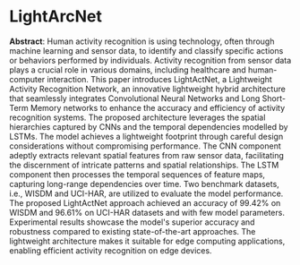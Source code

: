 # LightArcNet

**Abstract**: Human activity recognition is using technology, often through machine learning and sensor data, to identify and classify specific actions or behaviors performed by individuals. Activity recognition from sensor data plays a crucial role in various domains, including healthcare and human-computer interaction. This paper introduces LightActNet, a Lightweight Activity Recognition Network, an innovative lightweight hybrid architecture that seamlessly integrates Convolutional Neural Networks and Long Short-Term Memory networks to enhance the accuracy and efficiency of activity recognition systems. The proposed architecture leverages the spatial hierarchies captured by CNNs and the temporal dependencies modelled by LSTMs. The model achieves a lightweight footprint through careful design considerations without compromising performance. The CNN component adeptly extracts relevant spatial features from raw sensor data, facilitating the discernment of intricate patterns and spatial relationships. The LSTM component then processes the temporal sequences of feature maps, capturing long-range dependencies over time. Two benchmark datasets, i.e., WISDM and UCI-HAR, are utilized to evaluate the model performance. The proposed LightActNet approach achieved an accuracy of 99.42\% on WISDM and 96.61\% on UCI-HAR datasets and with few model parameters. Experimental results showcase the model's superior accuracy and robustness compared to existing state-of-the-art approaches. The lightweight architecture makes it suitable for edge computing applications, enabling efficient activity recognition on edge devices.
